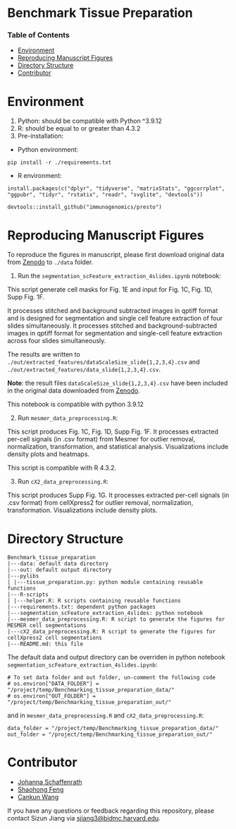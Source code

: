 # Benchmark Tissue Preparation

### Table of Contents
- [Environment](#environment)
- [Reproducing Manuscript Figures](#reproducing)
- [Directory Structure](#directory)
- [Contributor](#contributor)

<a name="environment"></a>
# Environment
1. Python: should be compatible with Python ^3.9.12
2. R: should be equal to or greater than 4.3.2
3. Pre-installation:
   
 - Python environment:
```
pip install -r ./requirements.txt
```
 - R environment:
```
install.packages(c("dplyr", "tidyverse", "matrixStats", "ggcorrplot", "ggpubr", "tidyr", "rstatix", "readr", "svglite", "devtools"))

devtools::install_github("immunogenomics/presto")
```

<a name="reproducing"></a>
# Reproducing Manuscript Figures

To reproduce the figures in manuscript, please first download original data from [Zenodo](https://doi.org/10.5281/zenodo.11391050) to `./data` folder.

 1. Run the `segmentation_scFeature_extraction_4slides.ipynb` notebook:

This script generate cell masks for Fig. 1E and input for Fig. 1C, Fig. 1D, Supp Fig. 1F.

It processes stitched and background subtracted images in qptiff format and is designed for segmentation and single cell feature extraction of four slides simultaneously. It processes stitched and background-subtracted images in qptiff format for segmentation and single-cell feature extraction across four slides simultaneously.

The results are written to `./out/extracted_features/dataScaleSize_slide{1,2,3,4}.csv` and `./out/extracted_features/data_slide{1,2,3,4}.csv`. 

**Note**: the result files `dataScaleSize_slide{1,2,3,4}.csv` have been included in the original data downloaded from [Zenodo](https://doi.org/10.5281/zenodo.11391050).

This notebook is compatible with python 3.9.12

2. Run `mesmer_data_preprocessing.R`:

This script produces Fig. 1C, Fig. 1D, Supp Fig. 1F. It processes extracted per-cell signals (in .csv format) from Mesmer for outlier removal, normalization, transformation, and statistical analysis. Visualizations include density plots and heatmaps. 

This script is compatible with R 4.3.2.

3. Run `cX2_data_preprocessing.R`:

This script produces Supp Fig. 1G. It processes extracted per-cell signals (in .csv format) from cellXpress2 for outlier removal, normalization, transformation. Visualizations include density plots. 

<a name="directory"></a>
# Directory Structure

```
Benchmark_tissue_preparation
|---data: default data directory
|---out: default output directory
|---pylibs
| |---tissue_preparation.py: python module containing reusable functions
|---R-scripts
| |---helper.R: R scripts containing reusable functions
|---requirements.txt: dependent python packages
|---segmentation_scFeature_extraction_4slides: python notebook
|---mesmer_data_preprocessing.R: R script to generate the figures for MESMER cell segmentations
|---cX2_data_preprocessing.R: R script to generate the figures for cellXpress2 cell segmentations
|---README.md: this file
```
The default data and output directory can be overriden in python notebook `segmentation_scFeature_extraction_4slides.ipynb`:

```
# To set data folder and out folder, un-comment the following code
# os.environ["DATA_FOLDER"] = "/project/temp/Benchmarking_tissue_preparation_data/"
# os.environ["OUT_FOLDER"] = "/project/temp/Benchmarking_tissue_preparation_out/"
```
and in `mesmer_data_preprocessing.R` and `cX2_data_preprocessing.R`:
```
data_folder = "/project/temp/Benchmarking_tissue_preparation_data/"
out_folder = "/project/temp/Benchmarking_tissue_preparation_out/"
```

<a name="contributor"></a>
# Contributor
* [Johanna Schaffenrath](https://github.com/johannaschaffenrath)
* [Shaohong Feng](https://github.com/fengsh27)
* [Cankun Wang](https://github.com/Wang-Cankun)

If you have any questions or feedback regarding this repository, please contact Sizun Jiang via sjiang3@bidmc.harvard.edu.

